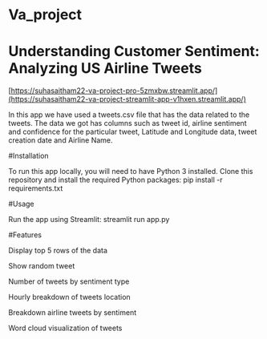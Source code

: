 # Va_project

# Understanding Customer Sentiment: Analyzing US Airline Tweets
[https://suhasaitham22-va-project-pro-5zmxbw.streamlit.app/](https://suhasaitham22-va-project-streamlit-app-v1hxen.streamlit.app/)

In this app we have used a tweets.csv file that has the data related to the tweets. The data we got has columns such as tweet id, airline sentiment and confidence for the particular tweet, Latitude and Longitude data, tweet creation date and Airline Name. 

#Installation

To run this app locally, you will need to have Python 3 installed. Clone this repository and install the required Python packages:
pip install -r requirements.txt

#Usage

Run the app using Streamlit:
streamlit run app.py

#Features

Display top 5 rows of the data

Show random tweet

Number of tweets by sentiment type

Hourly breakdown of tweets location

Breakdown airline tweets by sentiment

Word cloud visualization of tweets
